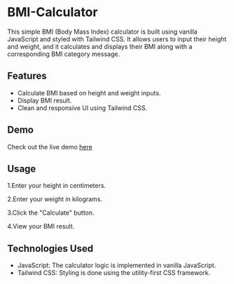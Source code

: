 # BMI-Calculator
This simple BMI (Body Mass Index) calculator is built using vanilla JavaScript and styled with Tailwind CSS. It allows users to input their height and weight, and it calculates and displays their BMI along with a corresponding BMI category message.

## Features
* Calculate BMI based on height and weight inputs.
* Display BMI result.
* Clean and responsive UI using Tailwind CSS.

## Demo
Check out the live demo [here](https://658de09764ff8c2d4a499d02--incredible-pie-cdbd41.netlify.app/)

## Usage
1.Enter your height in centimeters.

2.Enter your weight in kilograms.

3.Click the "Calculate" button.

4.View your BMI result.

## Technologies Used
* JavaScript: The calculator logic is implemented in vanilla JavaScript.
* Tailwind CSS: Styling is done using the utility-first CSS framework.
